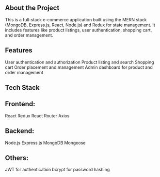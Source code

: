 ## About the Project
This is a full-stack e-commerce application built using the MERN stack (MongoDB, Express.js, React, Node.js) and Redux for state management. It includes features like product listings, user authentication, shopping cart, and order management.

## Features
User authentication and authorization
Product listing and search
Shopping cart
Order placement and management
Admin dashboard for product and order management

## Tech Stack
## Frontend:

React
Redux
React Router
Axios

## Backend:

Node.js
Express.js
MongoDB
Mongoose

## Others:

JWT for authentication
bcrypt for password hashing
